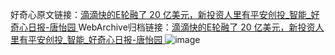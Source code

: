 好奇心原文链接：[滴滴快的E轮融了 20 亿美元，新投资人里有平安创投_智能_好奇心日报-唐怡园 ](https://www.qdaily.com/articles/11835.html)
WebArchive归档链接：[滴滴快的E轮融了 20 亿美元，新投资人里有平安创投_智能_好奇心日报-唐怡园 ](http://web.archive.org/web/20190623171147/https://www.qdaily.com/articles/11835.html)
![image](http://ww3.sinaimg.cn/large/007d5XDply1g3waoj43ssj30u03dkhdt)